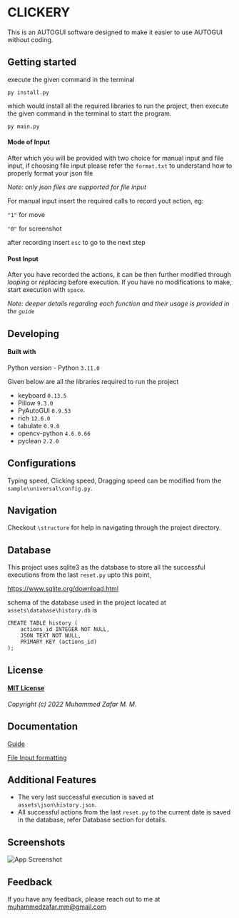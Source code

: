 # CLICKERY

This is an AUTOGUI software designed to make it easier to use AUTOGUI without coding.


## Getting started

execute the given command in the terminal

```py install.py```

which would install all the required libraries to run the project, then execute the given command in the terminal to start the program.

```py main.py```
#### Mode of Input

After which you will be provided with two choice for manual input and file input, if choosing file input please refer the ```format.txt``` to understand how to properly format your json file

 *Note: only json files are supported for file input*

 For manual input insert the required calls to record yout action, eg:
 
  ```"1"``` for move

   ```"0"``` for screenshot

   after recording insert ```esc``` to go to the next step

   #### Post Input
   After you have recorded the actions, it can be then further modified through *looping* or *replacing* before execution. If you have no modifications to make, start execution with ```space```.

   *Note: deeper details regarding each function and their usage is provided in the ```guide```*

## Developing

#### Built with
Python version - Python ```3.11.0```

Given below are all the libraries required to run the project

- keyboard ```0.13.5```
- Pillow ```9.3.0```
- PyAutoGUI ```0.9.53```
- rich ```12.6.0```
- tabulate ```0.9.0```
- opencv-python ```4.6.0.66```
- pyclean ```2.2.0```


## Configurations

Typing speed, Clicking speed, Dragging speed can be modified from the ```sample\universal\config.py```.
## Navigation

 Checkout ```\structure``` for help in navigating through the project directory.
## Database

This project uses sqlite3 as the database to store all the successful executions from the last ```reset.py``` upto this point,

https://www.sqlite.org/download.html

schema of the database used in the project located at ```assets\database\history.db``` is
```
CREATE TABLE history (
    actions_id INTEGER NOT NULL,
    JSON TEXT NOT NULL,
    PRIMARY KEY (actions_id)
);
```
## License

#### [MIT License](https://github.com/MZaFaRM/CLICKERY/blob/main/LICENSE)
*Copyright (c) 2022 Muhammed Zafar M. M.*
## Documentation

[Guide](https://linktodocumentation)

[File Input formatting](guide.json)


## Additional Features

- The very last successful execution is saved at ```assets\json\history.json```.
- All successful actions from the last ```reset.py``` to the current date is saved in the database, refer Database section for details.


## Screenshots

![App Screenshot](https://via.placeholder.com/468x300?text=App+Screenshot+Here)


## Feedback

If you have any feedback, please reach out to me at muhammedzafar.mm@gmail.com

